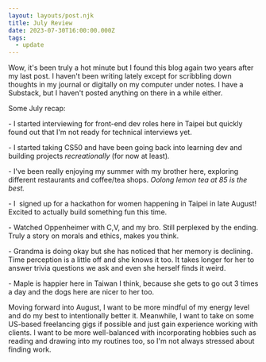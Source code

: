 ```yaml
---
layout: layouts/post.njk
title: July Review
date: 2023-07-30T16:00:00.000Z
tags:
  - update
---
```

W﻿ow, it's been truly a hot minute but I found this blog again two years after my last post. I haven't been writing lately except for scribbling down thoughts in my journal or digitally on my computer under notes. I have a Substack, but I haven't posted anything on there in a while either. 

S﻿ome July recap: 

\- I﻿ started interviewing for front-end dev roles here in Taipei but quickly found out that I'm not ready for technical interviews yet.  

\- I﻿ started taking CS50 and have been going back into learning dev and building projects  *recreationally* (for now at least)*.*

\- I﻿'ve been really enjoying my summer with my brother here, exploring different restaurants and coffee/tea shops.  *Oolong lemon tea at 85 is the best.* 

\- I ﻿ signed up for a hackathon for women happening in Taipei in late August! Excited to actually build something fun this time.  

\-﻿ Watched Oppenheimer with C,V, and my bro.  Still perplexed by the ending. Truly a story on morals and ethics, makes you think. 

\-﻿ Grandma is doing okay but she has noticed that her memory is declining. Time perception is a little off and she knows it too. It takes longer for her to answer trivia questions we ask and even she herself finds it weird. 

\-﻿ Maple is happier here in Taiwan I think, because she gets to go out 3 times a day and the dogs here are nicer to her too. 

M﻿oving forward into August, I want to be more mindful of my energy level and do my best to intentionally better it. Meanwhile, I want to take on some US-based freelancing gigs if possible and just gain experience working with clients. I want to be more well-balanced with incorporating hobbies such as reading and drawing into my routines too, so I'm not always stressed about finding work.